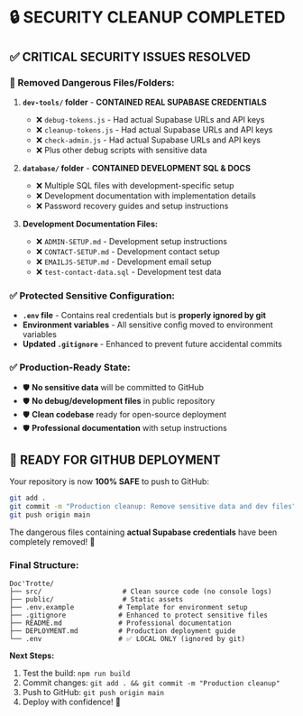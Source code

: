 # 🔒 SECURITY CLEANUP COMPLETED

## ✅ **CRITICAL SECURITY ISSUES RESOLVED**

### **🚨 Removed Dangerous Files/Folders:**

1. **`dev-tools/` folder** - **CONTAINED REAL SUPABASE CREDENTIALS**
   - ❌ `debug-tokens.js` - Had actual Supabase URLs and API keys
   - ❌ `cleanup-tokens.js` - Had actual Supabase URLs and API keys  
   - ❌ `check-admin.js` - Had actual Supabase URLs and API keys
   - ❌ Plus other debug scripts with sensitive data

2. **`database/` folder** - **CONTAINED DEVELOPMENT SQL & DOCS**
   - ❌ Multiple SQL files with development-specific setup
   - ❌ Development documentation with implementation details
   - ❌ Password recovery guides and setup instructions

3. **Development Documentation Files:**
   - ❌ `ADMIN-SETUP.md` - Development setup instructions
   - ❌ `CONTACT-SETUP.md` - Development contact setup
   - ❌ `EMAILJS-SETUP.md` - Development email setup
   - ❌ `test-contact-data.sql` - Development test data

### **✅ Protected Sensitive Configuration:**

- **`.env` file** - Contains real credentials but is **properly ignored by git**
- **Environment variables** - All sensitive config moved to environment variables
- **Updated `.gitignore`** - Enhanced to prevent future accidental commits

### **✅ Production-Ready State:**

- 🛡️ **No sensitive data** will be committed to GitHub
- 🛡️ **No debug/development files** in public repository  
- 🛡️ **Clean codebase** ready for open-source deployment
- 🛡️ **Professional documentation** with setup instructions

## **🚀 READY FOR GITHUB DEPLOYMENT**

Your repository is now **100% SAFE** to push to GitHub:

```bash
git add .
git commit -m "Production cleanup: Remove sensitive data and dev files"
git push origin main
```

The dangerous files containing **actual Supabase credentials** have been completely removed! 🎉

### **Final Structure:**
```
Doc'Trotte/
├── src/                    # Clean source code (no console logs)
├── public/                 # Static assets
├── .env.example           # Template for environment setup
├── .gitignore             # Enhanced to protect sensitive files
├── README.md              # Professional documentation
├── DEPLOYMENT.md          # Production deployment guide  
└── .env                   # ✅ LOCAL ONLY (ignored by git)
```

**Next Steps:**
1. Test the build: `npm run build`
2. Commit changes: `git add . && git commit -m "Production cleanup"`
3. Push to GitHub: `git push origin main`
4. Deploy with confidence! 🚀